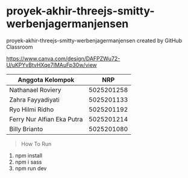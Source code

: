 # proyek-akhir-threejs-smitty-werbenjagermanjensen
proyek-akhir-threejs-smitty-werbenjagermanjensen created by GitHub Classroom

https://www.canva.com/design/DAFPZWu72-U/uKPYvBtvHXqe7IMAuFp30w/view

Anggota Kelompok         |NRP
|-------------------------|----------|
Nathanael Roviery         |5025201258
Zahra Fayyadiyati         |5025201133
Ryo Hilmi Ridho           |5025201192
Ferry Nur Alfian Eka Putra|5025201214
Billy Brianto             |5025201080

>How To Run
1. npm install
2. npm i sass
3. npm run dev
